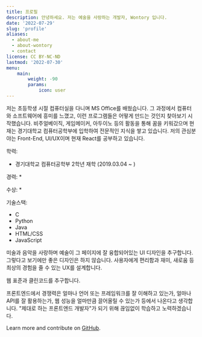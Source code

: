 ```yaml
---
title: 프로필
description: 안녕하세요. 저는 예술을 사랑하는 개발자, Wontory 입니다.
date: '2022-07-29'
slug: 'profile'
aliases:
  - about-me
  - about-wontory
  - contact
license: CC BY-NC-ND
lastmod: '2022-07-30'
menu:
    main: 
        weight: -90
        params:
            icon: user
---
```


저는 초등학생 시절 컴퓨터실을 다니며 MS Office를 배웠습니다. 그 과정에서 컴퓨터와 소프트웨어에 흥미를 느꼈고, 이런 프로그램들은 어떻게 만드는 것인지 찾아보기 시작했습니다. 비주얼베이직, 게임메이커, 아두이노 등의 활동을 통해 꿈을 키워갔으며 현재는 경기대학교 컴퓨터공학부에 입학하여 전문적인 지식을 쌓고 있습니다. 저의 관심분야는 Front-End, UI/UX이며 현재 React를 공부하고 있습니다.

학력:
* 경기대학교 컴퓨터공학부 2학년 재학 (2019.03.04 ~ )

경력:
* 

수상:
* 

기술스택:
* C
* Python
* Java
* HTML/CSS
* JavaScript

미술과 음악을 사랑하며 예술이 그 페이지에 잘 융합되어있는 UI 디자인을 추구합니다. 그렇다고 보기에만 좋은 디자인은 하지 않습니다. 사용자에게 편리함과 재미, 새로움 등 최상의 경험을 줄 수 있는 UX를 설계합니다.

웹 표준과 클린코드를 추구합니다.

프론트엔드에서 경쟁력은 얼마나 언어 또는 프레임워크를 잘 이해하고 있는가, 얼마나 API를 잘 활용하는가, 웹 성능을 얼마만큼 끌어올릴 수 있는가 등에서 나온다고 생각합니다. "제대로 하는 프론트엔드 개발자"가 되기 위해 끊임없이 학습하고 노력하겠습니다.

Learn more and contribute on [GitHub](https://github.com/wontory).
